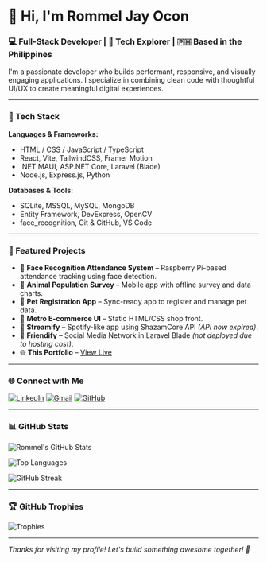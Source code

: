 # 👋 Hi, I'm Rommel Jay Ocon

### 💻 Full-Stack Developer | 🧠 Tech Explorer | 🇵🇭 Based in the Philippines

I'm a passionate developer who builds performant, responsive, and visually engaging applications. I specialize in combining clean code with thoughtful UI/UX to create meaningful digital experiences.

---

### 🚀 Tech Stack

**Languages & Frameworks:**
- HTML / CSS / JavaScript / TypeScript
- React, Vite, TailwindCSS, Framer Motion
- .NET MAUI, ASP.NET Core, Laravel (Blade)
- Node.js, Express.js, Python

**Databases & Tools:**
- SQLite, MSSQL, MySQL, MongoDB
- Entity Framework, DevExpress, OpenCV
- face_recognition, Git & GitHub, VS Code

---

### 📌 Featured Projects

- 🎯 **Face Recognition Attendance System** – Raspberry Pi-based attendance tracking using face detection.
- 🐾 **Animal Population Survey** – Mobile app with offline survey and data charts.
- 🐶 **Pet Registration App** – Sync-ready app to register and manage pet data.
- 🛒 **Metro E-commerce UI** – Static HTML/CSS shop front.
- 🎵 **Streamify** – Spotify-like app using ShazamCore API *(API now expired)*.
- 👥 **Friendify** – Social Media Network in Laravel Blade *(not deployed due to hosting cost)*.
- 🌐 **This Portfolio** – [View Live](https://rommelocon.github.io/portfolio)

---

### 🌐 Connect with Me

[![LinkedIn](https://img.shields.io/badge/-LinkedIn-0A66C2?style=for-the-badge&logo=linkedin&logoColor=white)](https://linkedin.com/in/rjayocon)
[![Gmail](https://img.shields.io/badge/-Email-D14836?style=for-the-badge&logo=gmail&logoColor=white)](mailto:rjayocon06@gmail.com)
[![GitHub](https://img.shields.io/badge/-GitHub-171515?style=for-the-badge&logo=github&logoColor=white)](https://github.com/rommelocon)

---

### 📊 GitHub Stats

![Rommel's GitHub Stats](https://github-readme-stats.vercel.app/api?username=rommelocon&show_icons=true&theme=radical&hide=prs)

![Top Languages](https://github-readme-stats.vercel.app/api/top-langs/?username=rommelocon&layout=compact&theme=radical)

![GitHub Streak](https://streak-stats.demolab.com?user=rommelocon&theme=radical&date_format=M%20j%5B%2C%20Y%5D)

---

### 🏆 GitHub Trophies

![Trophies](https://github-profile-trophy.vercel.app/?username=rommelocon&theme=radical&margin-w=10&margin-h=10&row=2&column=4)

---

_Thanks for visiting my profile! Let's build something awesome together! 🚀_
